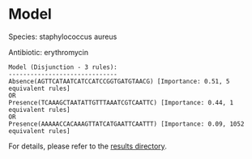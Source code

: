 
# Model

Species: staphylococcus aureus

Antibiotic: erythromycin

```
Model (Disjunction - 3 rules):
------------------------------
Absence(AGTTCATAATCATCCATCCGGTGATGTAACG) [Importance: 0.51, 5 equivalent rules]
OR
Presence(TCAAAGCTAATATTGTTTAAATCGTCAATTC) [Importance: 0.44, 1 equivalent rules]
OR
Presence(AAAAACCACAAAGTTATCATGAATTCAATTT) [Importance: 0.09, 1052 equivalent rules]

```

For details, please refer to the [results directory](../../../../../results/scm_b/staphylococcus+aureus/erythromycin/repeat_4/).

